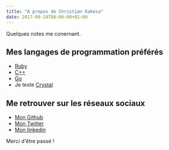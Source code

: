 ```yaml
---
title: "À propos de Christian Kakesa"
date: 2017-09-24T08:00:00+02:00
---
```


Quelques notes me conernant.

## Mes langages de programmation préférés

* [Ruby](https://www.ruby-lang.org)
* [C++](https://isocpp.org/)
* [Go](http://golang.org/)
* Je teste [Crystal](https://crystal-lang.org/)

## Me retrouver sur les réseaux sociaux

* <i class="fa fa-github"></i> [Mon Github](https://github.com/fenicks)
* <i class="fa fa-twitter"></i> [Mon Twitter](https://twitter.com/christiankakakesa)
* <i class="fa fa-linkedin"></i> [Mon linkedin](https://www.linkedin.com/in/christiankakesa/)

Merci d'être passé !
